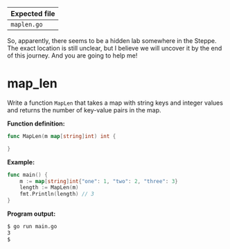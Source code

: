 | Expected file |
| ------------- |
| `maplen.go`   |

<p data-story-username="lascar123">So, apparently, there seems to be a hidden lab somewhere in the Steppe. The exact location is still unclear, but I believe we will uncover it by the end of this journey. And you are going to help me!</p>

# map_len

Write a function `MapLen` that takes a map with string keys and integer values and returns the number of key-value pairs in the map.

**Function definition:**

```go
func MapLen(m map[string]int) int {

}
```

**Example:**

```go
func main() {
    m := map[string]int{"one": 1, "two": 2, "three": 3}
    length := MapLen(m)
    fmt.Println(length) // 3
}
```

**Program output:**

```sh
$ go run main.go
3
$
```
